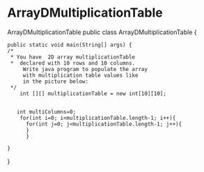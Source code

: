 # ArrayDMultiplicationTable
ArrayDMultiplicationTable
public class ArrayDMultiplicationTable {

	public static void main(String[] args) {
	/*
	 * You have  2D array multiplicationTable
	 *  declared with 10 rows and 10 columns.
         Write java program to populate the array 
         with multiplication table values like 
         in the picture below:
	 */
		int [][] multiplicationTable = new int[10][10];
	    
	  
	   int multiColumns=0;
	    for(int i=0; i<multiplicationTable.length-1; i++){
	      for(int j=0; j<multiplicationTable.length-1; j++){
	      }
	      }
	    
	}

}
